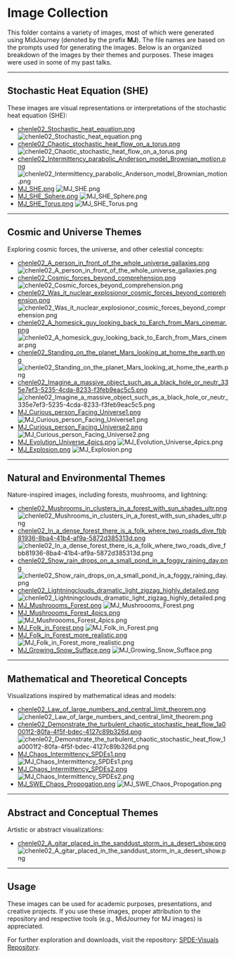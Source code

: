 # Image Collection

This folder contains a variety of images, most of which were generated using MidJourney (denoted by the prefix **MJ**). The file names are based on the prompts used for generating the images. Below is an organized breakdown of the images by their themes and purposes. These images were used in some of my past talks.

---

## **Stochastic Heat Equation (SHE)**

These images are visual representations or interpretations of the stochastic heat equation (SHE):

- [chenle02\_Stochastic\_heat\_equation.png](./chenle02\_Stochastic\_heat\_equation.png)
  ![chenle02\_Stochastic\_heat\_equation.png](./chenle02\_Stochastic\_heat\_equation.png)
- [chenle02\_Chaotic\_stochastic\_heat\_flow\_on\_a\_torus.png](./chenle02\_Chaotic\_stochastic\_heat\_flow\_on\_a\_torus.png)
  ![chenle02\_Chaotic\_stochastic\_heat\_flow\_on\_a\_torus.png](./chenle02\_Chaotic\_stochastic\_heat\_flow\_on\_a\_torus.png)
- [chenle02\_Intermittency\_parabolic\_Anderson\_model\_Brownian\_motion.png](./chenle02\_Intermittency\_parabolic\_Anderson\_model\_Brownian\_motion.png)
  ![chenle02\_Intermittency\_parabolic\_Anderson\_model\_Brownian\_motion.png](./chenle02\_Intermittency\_parabolic\_Anderson\_model\_Brownian\_motion.png)
- [MJ\_SHE.png](./MJ\_SHE.png)
  ![MJ\_SHE.png](./MJ\_SHE.png)
- [MJ\_SHE\_Sphere.png](./MJ\_SHE\_Sphere.png)
  ![MJ\_SHE\_Sphere.png](./MJ\_SHE\_Sphere.png)
- [MJ\_SHE\_Torus.png](./MJ\_SHE\_Torus.png)
  ![MJ\_SHE\_Torus.png](./MJ\_SHE\_Torus.png)

---

## **Cosmic and Universe Themes**

Exploring cosmic forces, the universe, and other celestial concepts:

- [chenle02\_A\_person\_in\_front\_of\_the\_whole\_universe\_gallaxies.png](./chenle02\_A\_person\_in\_front\_of\_the\_whole\_universe\_gallaxies.png)
  ![chenle02\_A\_person\_in\_front\_of\_the\_whole\_universe\_gallaxies.png](./chenle02\_A\_person\_in\_front\_of\_the\_whole\_universe\_gallaxies.png)
- [chenle02\_Cosmic\_forces\_beyond\_comprehension.png](./chenle02\_Cosmic\_forces\_beyond\_comprehension.png)
  ![chenle02\_Cosmic\_forces\_beyond\_comprehension.png](./chenle02\_Cosmic\_forces\_beyond\_comprehension.png)
- [chenle02\_Was\_it\_nuclear\_explosionor\_cosmic\_forces\_beyond\_comprehension.png](./chenle02\_Was\_it\_nuclear\_explosionor\_cosmic\_forces\_beyond\_comprehension.png)
  ![chenle02\_Was\_it\_nuclear\_explosionor\_cosmic\_forces\_beyond\_comprehension.png](./chenle02\_Was\_it\_nuclear\_explosionor\_cosmic\_forces\_beyond\_comprehension.png)
- [chenle02\_A\_homesick\_guy\_looking\_back\_to\_Earch\_from\_Mars\_cinemar.png](./chenle02\_A\_homesick\_guy\_looking\_back\_to\_Earch\_from\_Mars\_cinemar.png)
  ![chenle02\_A\_homesick\_guy\_looking\_back\_to\_Earch\_from\_Mars\_cinemar.png](./chenle02\_A\_homesick\_guy\_looking\_back\_to\_Earch\_from\_Mars\_cinemar.png)
- [chenle02\_Standing\_on\_the\_planet\_Mars\_looking\_at\_home\_the\_earth.png](./chenle02\_Standing\_on\_the\_planet\_Mars\_looking\_at\_home\_the\_earth.png)
  ![chenle02\_Standing\_on\_the\_planet\_Mars\_looking\_at\_home\_the\_earth.png](./chenle02\_Standing\_on\_the\_planet\_Mars\_looking\_at\_home\_the\_earth.png)
- [chenle02\_Imagine\_a\_massive\_object\_such\_as\_a\_black\_hole\_or\_neutr\_335e7ef3-5235-4cda-8233-f3feb9eac5c5.png](./chenle02\_Imagine\_a\_massive\_object\_such\_as\_a\_black\_hole\_or\_neutr\_335e7ef3-5235-4cda-8233-f3feb9eac5c5.png)
  ![chenle02\_Imagine\_a\_massive\_object\_such\_as\_a\_black\_hole\_or\_neutr\_335e7ef3-5235-4cda-8233-f3feb9eac5c5.png](./chenle02\_Imagine\_a\_massive\_object\_such\_as\_a\_black\_hole\_or\_neutr\_335e7ef3-5235-4cda-8233-f3feb9eac5c5.png)
- [MJ\_Curious\_person\_Facing\_Universe1.png](./MJ\_Curious\_person\_Facing\_Universe1.png)
  ![MJ\_Curious\_person\_Facing\_Universe1.png](./MJ\_Curious\_person\_Facing\_Universe1.png)
- [MJ\_Curious\_person\_Facing\_Universe2.png](./MJ\_Curious\_person\_Facing\_Universe2.png)
  ![MJ\_Curious\_person\_Facing\_Universe2.png](./MJ\_Curious\_person\_Facing\_Universe2.png)
- [MJ\_Evolution\_Universe\_4pics.png](./MJ\_Evolution\_Universe\_4pics.png)
  ![MJ\_Evolution\_Universe\_4pics.png](./MJ\_Evolution\_Universe\_4pics.png)
- [MJ\_Explosion.png](./MJ\_Explosion.png)
  ![MJ\_Explosion.png](./MJ\_Explosion.png)

---

## **Natural and Environmental Themes**

Nature-inspired images, including forests, mushrooms, and lightning:

- [chenle02\_Mushrooms\_in\_clusters\_in\_a\_forest\_with\_sun\_shades\_ultr.png](./chenle02\_Mushrooms\_in\_clusters\_in\_a\_forest\_with\_sun\_shades\_ultr.png)
  ![chenle02\_Mushrooms\_in\_clusters\_in\_a\_forest\_with\_sun\_shades\_ultr.png](./chenle02\_Mushrooms\_in\_clusters\_in\_a\_forest\_with\_sun\_shades\_ultr.png)
- [chenle02\_In\_a\_dense\_forest\_there\_is\_a\_folk\_where\_two\_roads\_dive\_fbb81936-8ba4-41b4-af9a-5872d385313d.png](./chenle02\_In\_a\_dense\_forest\_there\_is\_a\_folk\_where\_two\_roads\_dive\_fbb81936-8ba4-41b4-af9a-5872d385313d.png)
  ![chenle02\_In\_a\_dense\_forest\_there\_is\_a\_folk\_where\_two\_roads\_dive\_fbb81936-8ba4-41b4-af9a-5872d385313d.png](./chenle02\_In\_a\_dense\_forest\_there\_is\_a\_folk\_where\_two\_roads\_dive\_fbb81936-8ba4-41b4-af9a-5872d385313d.png)
- [chenle02\_Show\_rain\_drops\_on\_a\_small\_pond\_in\_a\_foggy\_raining\_day.png](./chenle02\_Show\_rain\_drops\_on\_a\_small\_pond\_in\_a\_foggy\_raining\_day.png)
  ![chenle02\_Show\_rain\_drops\_on\_a\_small\_pond\_in\_a\_foggy\_raining\_day.png](./chenle02\_Show\_rain\_drops\_on\_a\_small\_pond\_in\_a\_foggy\_raining\_day.png)
- [chenle02\_Lightningclouds\_dramatic\_light\_zigzag\_highly\_detailed.png](./chenle02\_Lightningclouds\_dramatic\_light\_zigzag\_highly\_detailed.png)
  ![chenle02\_Lightningclouds\_dramatic\_light\_zigzag\_highly\_detailed.png](./chenle02\_Lightningclouds\_dramatic\_light\_zigzag\_highly\_detailed.png)
- [MJ\_Mushroooms\_Forest.png](./MJ\_Mushroooms\_Forest.png)
  ![MJ\_Mushroooms\_Forest.png](./MJ\_Mushroooms\_Forest.png)
- [MJ\_Mushroooms\_Forest\_4pics.png](./MJ\_Mushroooms\_Forest\_4pics.png)
  ![MJ\_Mushroooms\_Forest\_4pics.png](./MJ\_Mushroooms\_Forest\_4pics.png)
- [MJ\_Folk\_in\_Forest.png](./MJ\_Folk\_in\_Forest.png)
  ![MJ\_Folk\_in\_Forest.png](./MJ\_Folk\_in\_Forest.png)
- [MJ\_Folk\_in\_Forest\_more\_realistic.png](./MJ\_Folk\_in\_Forest\_more\_realistic.png)
  ![MJ\_Folk\_in\_Forest\_more\_realistic.png](./MJ\_Folk\_in\_Forest\_more\_realistic.png)
- [MJ\_Growing\_Snow\_Sufface.png](./MJ\_Growing\_Snow\_Sufface.png)
  ![MJ\_Growing\_Snow\_Sufface.png](./MJ\_Growing\_Snow\_Sufface.png)

---

## **Mathematical and Theoretical Concepts**

Visualizations inspired by mathematical ideas and models:

- [chenle02\_Law\_of\_large\_numbers\_and\_central\_limit\_theorem.png](./chenle02\_Law\_of\_large\_numbers\_and\_central\_limit\_theorem.png)
  ![chenle02\_Law\_of\_large\_numbers\_and\_central\_limit\_theorem.png](./chenle02\_Law\_of\_large\_numbers\_and\_central\_limit\_theorem.png)
- [chenle02\_Demonstrate\_the\_turbulent\_chaotic\_stochastic\_heat\_flow\_1a0001f2-80fa-4f5f-bdec-4127c89b326d.png](./chenle02\_Demonstrate\_the\_turbulent\_chaotic\_stochastic\_heat\_flow\_1a0001f2-80fa-4f5f-bdec-4127c89b326d.png)
  ![chenle02\_Demonstrate\_the\_turbulent\_chaotic\_stochastic\_heat\_flow\_1a0001f2-80fa-4f5f-bdec-4127c89b326d.png](./chenle02\_Demonstrate\_the\_turbulent\_chaotic\_stochastic\_heat\_flow\_1a0001f2-80fa-4f5f-bdec-4127c89b326d.png)
- [MJ\_Chaos\_Intermittency\_SPDEs1.png](./MJ\_Chaos\_Intermittency\_SPDEs1.png)
  ![MJ\_Chaos\_Intermittency\_SPDEs1.png](./MJ\_Chaos\_Intermittency\_SPDEs1.png)
- [MJ\_Chaos\_Intermittency\_SPDEs2.png](./MJ\_Chaos\_Intermittency\_SPDEs2.png)
  ![MJ\_Chaos\_Intermittency\_SPDEs2.png](./MJ\_Chaos\_Intermittency\_SPDEs2.png)
- [MJ\_SWE\_Chaos\_Propogation.png](./MJ\_SWE\_Chaos\_Propogation.png)
  ![MJ\_SWE\_Chaos\_Propogation.png](./MJ\_SWE\_Chaos\_Propogation.png)

---

## **Abstract and Conceptual Themes**

Artistic or abstract visualizations:

- [chenle02\_A\_gitar\_placed\_in\_the\_sanddust\_storm\_in\_a\_desert\_show\.png](./chenle02\_A\_gitar\_placed\_in\_the\_sanddust\_storm\_in\_a\_desert\_show\.png)
  ![chenle02\_A\_gitar\_placed\_in\_the\_sanddust\_storm\_in\_a\_desert\_show\.png](./chenle02\_A\_gitar\_placed\_in\_the\_sanddust\_storm\_in\_a\_desert\_show\.png)

---

## Usage

These images can be used for academic purposes, presentations, and creative projects. If you use these images, proper attribution to the repository and respective tools (e.g., MidJourney for MJ images) is appreciated.

For further exploration and downloads, visit the repository: [SPDE-Visuals Repository](https://github.com/SPDEngine/SPDE-Visuals).

